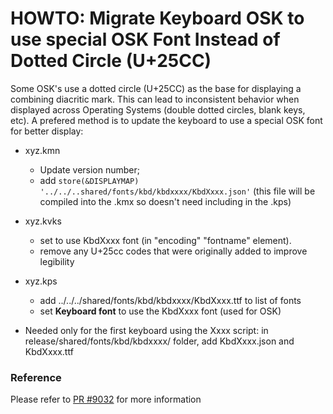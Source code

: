 # HOWTO: Migrate Keyboard OSK to use special OSK Font Instead of Dotted Circle (U+25CC)

Some OSK's use a dotted circle (U+25CC) as the base for displaying a combining diacritic mark. This can lead to  inconsistent behavior when displayed across Operating Systems (double dotted circles, blank keys, etc). A prefered method is to update the keyboard to use a special OSK font for better display:

* xyz.kmn

    * Update version number;
    * add `store(&DISPLAYMAP) '../../..shared/fonts/kbd/kbdxxxx/KbdXxxx.json'` (this file will be compiled into the .kmx so doesn't need including in the .kps)

* xyz.kvks

    * set to use KbdXxxx font (in "encoding" "fontname" element).
    * remove any U+25cc codes that were originally added to improve legibility

* xyz.kps

    * add ../../../shared/fonts/kbd/kbdxxxx/KbdXxxx.ttf to list of fonts
    * set **Keyboard font** to use the KbdXxxx font (used for OSK)

* Needed only for the first keyboard using the Xxxx script: in release/shared/fonts/kbd/kbdxxxx/ folder, add KbdXxxx.json and KbdXxxx.ttf

### Reference
Please refer to [PR #9032](https://github.com/keymanapp/keyman/pull/9032) for more information